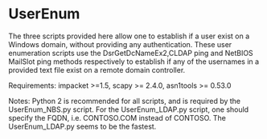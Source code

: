 # UserEnum #
The three scripts provided here allow one to establish if a user exist on a Windows domain, without providing any authentication. These user enumeration scripts use the DsrGetDcNameEx2,CLDAP ping and NetBIOS MailSlot ping methods respectively to establish if any of the usernames in a provided text file exist on a remote domain controller.

Requirements:
impacket >=1.5,
scapy >= 2.4.0,
asn1tools >= 0.53.0

Notes:
Python 2 is recommended for all scripts, and is required by the UserEnum_NBS.py script.
For the UserEnum_LDAP.py script, one should specify the FQDN, i.e. CONTOSO.COM instead of CONTOSO.
The UserEnum_LDAP.py seems to be the fastest.
